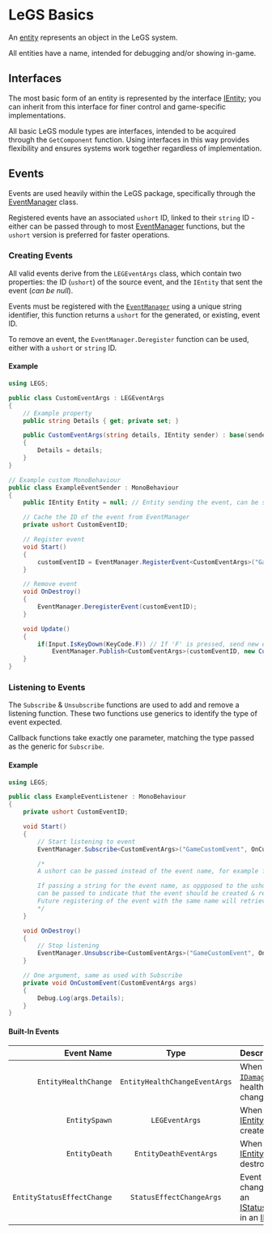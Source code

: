 # LeGS Basics

An [entity](interface_l_e_g_s_1_1_i_entity.html) represents an object in the LeGS system.

All entities have a name, intended for debugging and/or showing in-game.

## Interfaces
The most basic form of an entity is represented by the interface [IEntity](interface_l_e_g_s_1_1_i_entity.html); you can inherit from this interface for finer control and game-specific implementations.

All basic LeGS module types are interfaces, intended to be acquired through the `GetComponent` function. Using interfaces in this way provides flexibility and ensures systems work together regardless of implementation.

## Events
Events are used heavily within the LeGS package, specifically through the [EventManager](class_l_e_g_s_1_1_event_manager.html) class.

Registered events have an associated `ushort` ID, linked to their `string` ID - either can be passed through to most [EventManager](class_l_e_g_s_1_1_event_manager.html) functions, but the `ushort` version is preferred for faster operations.

### Creating Events
All valid events derive from the `LEGEventArgs` class, which contain two properties: the ID (`ushort`) of the source event, and the `IEntity` that sent the event (*can be null*).

Events must be registered with the [`EventManager`](class_l_e_g_s_1_1_event_manager.html) using a unique string identifier,
this function returns a `ushort` for the generated, or existing, event ID.

To remove an event, the `EventManager.Deregister` function can be used, either with a `ushort` or `string` ID.

#### Example
```cs
using LEGS;

public class CustomEventArgs : LEGEventArgs
{
	// Example property
	public string Details { get; private set; }

	public CustomEventArgs(string details, IEntity sender) : base(sender) // Call constructor of LEGEventArgs
	{
		Details = details;
	}
}

// Example custom MonoBehaviour
public class ExampleEventSender : MonoBehaviour
{
	public IEntity Entity = null; // Entity sending the event, can be set from another script

	// Cache the ID of the event from EventManager
	private ushort CustomEventID;

	// Register event
	void Start()
	{
		customEventID = EventManager.RegisterEvent<CustomEventArgs>("GameCustomEvent");
	}

	// Remove event
	void OnDestroy()
	{
		EventManager.DeregisterEvent(customEventID);
	}

	void Update()
	{
		if(Input.IsKeyDown(KeyCode.F)) // If 'F' is pressed, send new event
			EventManager.Publish<CustomEventArgs>(customEventID, new CustomEventArgs("F was pressed", Entity));
	}
}
```

### Listening to Events
The `Subscribe` & `Unsubscribe` functions are used to add and remove a listening function. These two functions use generics to identify the type of event expected.

Callback functions take exactly one parameter, matching the type passed as the generic for `Subscribe`.

#### Example
```cs
using LEGS;

public class ExampleEventListener : MonoBehaviour
{
	private ushort CustomEventID;

	void Start()
	{
		// Start listening to event
		EventManager.Subscribe<CustomEventArgs>("GameCustomEvent", OnCustomEvent);

		/*
		A ushort can be passed instead of the event name, for example from EventManager.GetEventID(..)

		If passing a string for the event name, as oppposed to the ushort version, a third boolean parameter
		can be passed to indicate that the event should be created & registered if it does not exist.
		Future registering of the event with the same name will retrieve the newly registered event.
		*/
	}

	void OnDestroy()
	{
		// Stop listening
		EventManager.Unsubscribe<CustomEventArgs>("GameCustomEvent", OnCustomEvent);
	}

	// One argument, same as used with Subscribe
	private void OnCustomEvent(CustomEventArgs args)
	{
		Debug.Log(args.Details);
	}
}
```

#### Built-In Events
| Event Name | Type | Description |
|-----------:|:----:|:------------|
| `EntityHealthChange` | `EntityHealthChangeEventArgs` | When an [`IDamageable`](interface_l_e_g_s_1_1_i_damageable.html)'s health changes |
| `EntitySpawn` | `LEGEventArgs` | When an [IEntity](interface_l_e_g_s_1_1_i_entity.html) gets created |
| `EntityDeath` | `EntityDeathEventArgs` | When an [IEntity](interface_l_e_g_s_1_1_i_entity.html) gets destroyed |
| `EntityStatusEffectChange` | `StatusEffectChangeArgs` | Event for changing of an [IStatusEffect](interface_l_e_g_s_1_1_i_status_effect.html) in an [IEntity](interfaceLEGS_1_1IEntity.html) |
